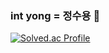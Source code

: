 ### int yong = 정수용 🐉
[![Solved.ac Profile](http://mazassumnida.wtf/api/v2/generate_badge?boj=wjdtndyd2001)](https://solved.ac/wjdtndyd2001/)
<!--
**intyong/intyong** is a ✨ _special_ ✨ repository because its `README.md` (this file) appears on your GitHub profile.

Here are some ideas to get you started:

- 🔭 I’m currently working on ...
- 🌱 I’m currently learning ...
- 👯 I’m looking to collaborate on ...
- 🤔 I’m looking for help with ...
- 💬 Ask me about ...
- 📫 How to reach me: ...
- 😄 Pronouns: ...
- ⚡ Fun fact: ...
-->
